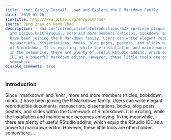 ```yaml
---
title: 'rmd: Easily Install, Load and Explore the R Markdown Family'
date: '2019-01-26'
linkTitle: http://www.pzhao.org/en/post/rmd/
source: Peng Zhao on Peng Zhao
description: ' <h3 id="introduction">Introduction</h3> <p>Since &lsquo;rmarkdown&rsquo;
  and &lsquo;knitr&rsquo;, more and more members (rticles, bookdown, mindr&hellip;)
  have been joining the R Markdown family. Users can write elegant reproducible documents,
  manuscripts, dissertations, books, blog posts, posters, and slides within the framework
  of R markdown. It is exciting, while the installation and maintenance becomes annoying.
  In the meanwhile, there are plenty of useful RStudio addins, which equip the RStudio
  IDE as a powerful markdown editor. However, these little tools are often hidden
  somewhere ...'
disable_comments: true
---
```

 <h3 id="introduction">Introduction</h3> <p>Since &lsquo;rmarkdown&rsquo; and &lsquo;knitr&rsquo;, more and more members (rticles, bookdown, mindr&hellip;) have been joining the R Markdown family. Users can write elegant reproducible documents, manuscripts, dissertations, books, blog posts, posters, and slides within the framework of R markdown. It is exciting, while the installation and maintenance becomes annoying. In the meanwhile, there are plenty of useful RStudio addins, which equip the RStudio IDE as a powerful markdown editor. However, these little tools are often hidden somewhere ...